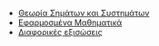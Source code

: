 * [Θεωρία Σημάτων και Συστημάτων](https://github.com/kongr45gpen/ece-notes/raw/master/signals.pdf)
* [Εφαρμοσμένα Μαθηματικά](https://github.com/kongr45gpen/ece-notes/raw/master/applied.pdf)
* [Διαφορικές εξισώσεις](https://github.com/kongr45gpen/ece-notes/raw/master/diaf.pdf)

